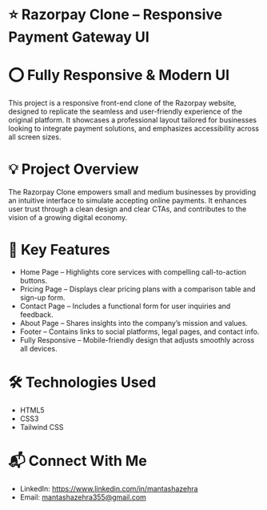 # ⭐ Razorpay Clone – Responsive Payment Gateway UI
# ⭕ Fully Responsive & Modern UI
This project is a responsive front-end clone of the Razorpay website, designed to replicate
the seamless and user-friendly experience of the original platform. It showcases a 
professional layout tailored for businesses looking to integrate payment solutions, and 
emphasizes accessibility across all screen sizes.

# 💡 Project Overview
The Razorpay Clone empowers small and medium businesses by providing an intuitive 
interface to simulate accepting online payments. It enhances user trust through a clean
design and clear CTAs, and contributes to the vision of a growing digital economy.

# 🚀 Key Features
- Home Page – Highlights core services with compelling call-to-action buttons.
- Pricing Page – Displays clear pricing plans with a comparison table and sign-up form.
- Contact Page – Includes a functional form for user inquiries and feedback.
- About Page – Shares insights into the company’s mission and values.
- Footer – Contains links to social platforms, legal pages, and contact info.
- Fully Responsive – Mobile-friendly design that adjusts smoothly across all devices.

#  🛠️ Technologies Used
- HTML5
- CSS3
- Tailwind CSS

# 📬 Connect With Me
- LinkedIn: https://www.linkedin.com/in/mantashazehra
- Email: mantashazehra355@gmail.com

